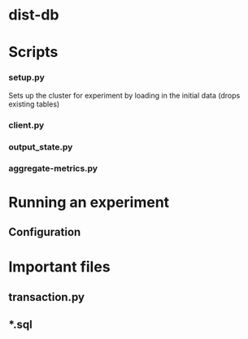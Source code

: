 # dist-db

# Scripts
### setup.py
Sets up the cluster for experiment by loading in the initial data (drops existing tables)
 

### client.py

### output_state.py

### aggregate-metrics.py

# Running an experiment
## Configuration


# Important files
## transaction.py
## *.sql
